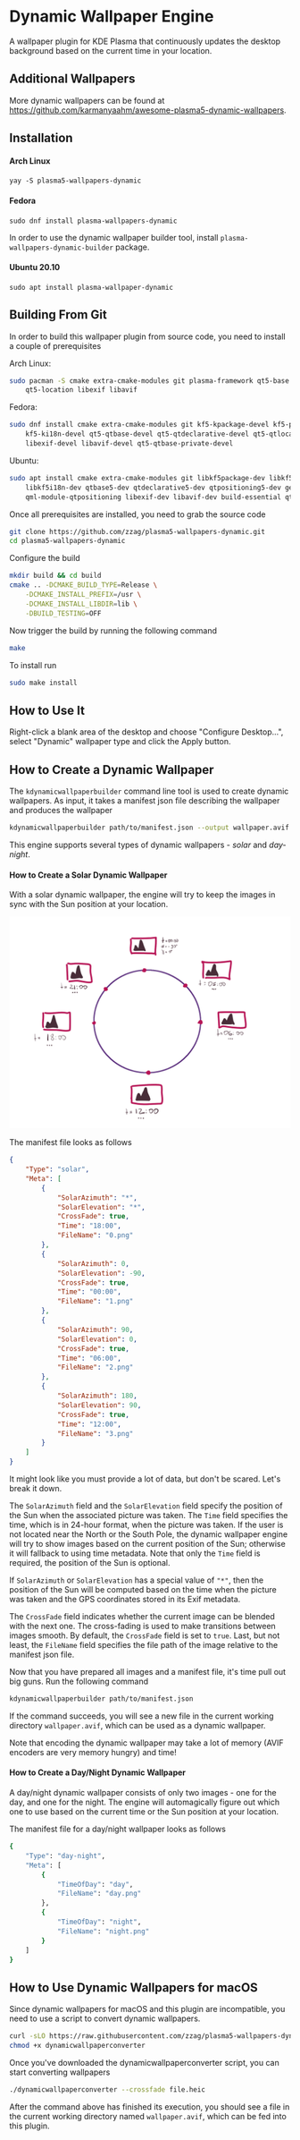 <!--
SPDX-FileCopyrightText: none

SPDX-License-Identifier: CC0-1.0
-->

# Dynamic Wallpaper Engine

A wallpaper plugin for KDE Plasma that continuously updates the desktop background
based on the current time in your location.


## Additional Wallpapers

More dynamic wallpapers can be found at https://github.com/karmanyaahm/awesome-plasma5-dynamic-wallpapers.


## Installation

#### Arch Linux

```
yay -S plasma5-wallpapers-dynamic
```

#### Fedora

```
sudo dnf install plasma-wallpapers-dynamic
```

In order to use the dynamic wallpaper builder tool, install `plasma-wallpapers-dynamic-builder` package.

#### Ubuntu 20.10

```
sudo apt install plasma-wallpaper-dynamic
```


## Building From Git

In order to build this wallpaper plugin from source code, you need to install a
couple of prerequisites

Arch Linux:

```sh
sudo pacman -S cmake extra-cmake-modules git plasma-framework qt5-base qt5-declarative \
    qt5-location libexif libavif
```

Fedora:

```sh
sudo dnf install cmake extra-cmake-modules git kf5-kpackage-devel kf5-plasma-devel \
    kf5-ki18n-devel qt5-qtbase-devel qt5-qtdeclarative-devel qt5-qtlocation-devel \
    libexif-devel libavif-devel qt5-qtbase-private-devel
```

Ubuntu:

```sh
sudo apt install cmake extra-cmake-modules git libkf5package-dev libkf5plasma-dev \
    libkf5i18n-dev qtbase5-dev qtdeclarative5-dev qtpositioning5-dev gettext \
    qml-module-qtpositioning libexif-dev libavif-dev build-essential qtdeclarative5-private-dev
```

Once all prerequisites are installed, you need to grab the source code

```sh
git clone https://github.com/zzag/plasma5-wallpapers-dynamic.git
cd plasma5-wallpapers-dynamic
```

Configure the build

```sh
mkdir build && cd build
cmake .. -DCMAKE_BUILD_TYPE=Release \
    -DCMAKE_INSTALL_PREFIX=/usr \
    -DCMAKE_INSTALL_LIBDIR=lib \
    -DBUILD_TESTING=OFF
```

Now trigger the build by running the following command

```sh
make
```

To install run

```sh
sudo make install
```


## How to Use It

Right-click a blank area of the desktop and choose "Configure Desktop...", select
"Dynamic" wallpaper type and click the Apply button.


## How to Create a Dynamic Wallpaper

The `kdynamicwallpaperbuilder` command line tool is used to create dynamic wallpapers. As input,
it takes a manifest json file describing the wallpaper and produces the wallpaper

```sh
kdynamicwallpaperbuilder path/to/manifest.json --output wallpaper.avif
```

This engine supports several types of dynamic wallpapers - _solar_ and _day-night_.

#### How to Create a Solar Dynamic Wallpaper

With a solar dynamic wallpaper, the engine will try to keep the images in sync with the Sun
position at your location.

<center>
    <img src="data/solar.png"/>
</center>

The manifest file looks as follows

```json
{
    "Type": "solar",
    "Meta": [
        {
            "SolarAzimuth": "*",
            "SolarElevation": "*",
            "CrossFade": true,
            "Time": "18:00",
            "FileName": "0.png"
        },
        {
            "SolarAzimuth": 0,
            "SolarElevation": -90,
            "CrossFade": true,
            "Time": "00:00",
            "FileName": "1.png"
        },
        {
            "SolarAzimuth": 90,
            "SolarElevation": 0,
            "CrossFade": true,
            "Time": "06:00",
            "FileName": "2.png"
        },
        {
            "SolarAzimuth": 180,
            "SolarElevation": 90,
            "CrossFade": true,
            "Time": "12:00",
            "FileName": "3.png"
        }
    ]
}
```

It might look like you must provide a lot of data, but don't be scared. Let's break it down.

The `SolarAzimuth` field and the `SolarElevation` field specify the position of the Sun when the
associated picture was taken. The `Time` field specifies the time, which is in 24-hour format, when
the picture was taken. If the user is not located near the North or the South Pole, the dynamic
wallpaper engine will try to show images based on the current position of the Sun; otherwise it will
fallback to using time metadata. Note that only the `Time` field is required, the position of the
Sun is optional.

If `SolarAzimuth` or `SolarElevation` has a special value of `"*"`, then the position of the Sun
will be computed based on the time when the picture was taken and the GPS coordinates stored in
its Exif metadata.

The `CrossFade` field indicates whether the current image can be blended with the next one. The
cross-fading is used to make transitions between images smooth. By default, the `CrossFade` field is
set to `true`. Last, but not least, the `FileName` field specifies the file path of the image
relative to the manifest json file.

Now that you have prepared all images and a manifest file, it's time pull out big guns. Run the
following command

```sh
kdynamicwallpaperbuilder path/to/manifest.json
```

If the command succeeds, you will see a new file in the current working directory `wallpaper.avif`,
which can be used as a dynamic wallpaper.

Note that encoding the dynamic wallpaper may take a lot of memory (AVIF encoders are very memory
hungry) and time!

#### How to Create a Day/Night Dynamic Wallpaper

A day/night dynamic wallpaper consists of only two images - one for the day, and one for the night.
The engine will automagically figure out which one to use based on the current time or the Sun
position at your location.

The manifest file for a day/night wallpaper looks as follows

```sh
{
    "Type": "day-night",
    "Meta": [
        {
            "TimeOfDay": "day",
            "FileName": "day.png"
        },
        {
            "TimeOfDay": "night",
            "FileName": "night.png"
        }
    ]
}
```


## How to Use Dynamic Wallpapers for macOS

Since dynamic wallpapers for macOS and this plugin are incompatible, you need to use a script to
convert dynamic wallpapers.

```sh
curl -sLO https://raw.githubusercontent.com/zzag/plasma5-wallpapers-dynamic-extras/master/dynamicwallpaperconverter
chmod +x dynamicwallpaperconverter
```

Once you've downloaded the dynamicwallpaperconverter script, you can start converting wallpapers

```sh
./dynamicwallpaperconverter --crossfade file.heic
```

After the command above has finished its execution, you should see a file in the current working
directory named `wallpaper.avif`, which can be fed into this plugin.
